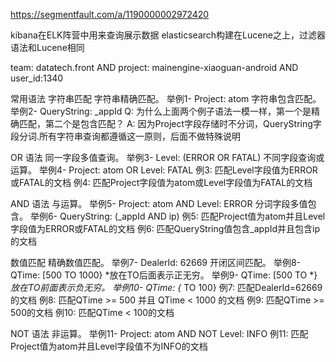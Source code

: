 https://segmentfault.com/a/1190000002972420


kibana在ELK阵营中用来查询展示数据
elasticsearch构建在Lucene之上，过滤器语法和Lucene相同

team: datatech.front  AND  project: mainengine-xiaoguan-android  AND user_id:1340

常用语法
字符串匹配
字符串精确匹配。 举例1- Project: atom
字符串包含匹配。 举例2- QueryString: _appId
Q: 为什么上面两个例子语法一模一样，第一个是精确匹配，第二个是包含匹配？
A: 因为Project字段存储时不分词，QueryString字段分词.所有字符串查询都遵循这一原则，后面不做特殊说明

OR 语法
同一字段多值查询。 举例3- Level: (ERROR OR FATAL)
不同字段查询或运算。 举例4- Project: atom OR Level: FATAL
例3: 匹配Level字段值为ERROR或FATAL的文档
例4: 匹配Project字段值为atom或Level字段值为FATAL的文档

AND 语法
与运算。 举例5- Project: atom AND Level: ERROR
分词字段多值包含。 举例6- QueryString: (_appId AND ip)
例5: 匹配Project值为atom并且Level字段值为ERROR或FATAL的文档
例6: 匹配QueryString值包含_appId并且包含ip的文档

数值匹配
精确数值匹配。 举例7- DealerId: 62669
开闭区间匹配。 举例8- QTime: [500 TO 1000}
*放在TO后面表示正无穷。 举例9- QTime: [500 TO *}
*放在TO前面表示负无穷。 举例10- QTime: {* TO 100}
例7: 匹配DealerId=62669的文档
例8: 匹配QTime >= 500 并且 QTime < 1000 的文档
例9: 匹配QTime >= 500的文档
例10: 匹配QTime < 100的文档

NOT 语法
非运算。 举例11- Project: atom AND NOT Level: INFO
例11: 匹配Project值为atom并且Level字段值不为INFO的文档